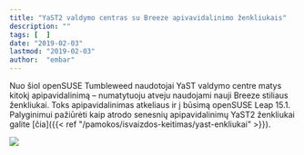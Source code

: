 ```yaml
---
title: "YaST2 valdymo centras su Breeze apivavidalinimo ženkliukais"
description: ""
tags: [  ]
date: "2019-02-03"
lastmod: "2019-02-03"
author:  "embar"
---
```

Nuo šiol openSUSE Tumbleweed naudotojai YaST valdymo centre matys kitokį apipavidalinimą – numatytuoju atveju naudojami nauji Breeze stiliaus ženkliukai. Toks apipavidalinimas atkeliaus ir į būsimą openSUSE Leap 15.1. Palyginimui pažiūrėti kaip atrodo senesnių apipavidalinimų YaST2 ženkliukai galite [čia]({{< ref "/pamokos/isvaizdos-keitimas/yast-enkliukai" >}}).

[![](/images/stories/YaST2%20Breeze%202019%20sausis.png)](/images/stories/YaST2%20Breeze%202019%20sausis.png)
